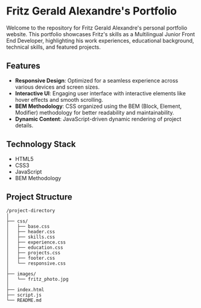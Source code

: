 # Fritz Gerald Alexandre's Portfolio

Welcome to the repository for Fritz Gerald Alexandre's personal portfolio website. This portfolio showcases Fritz's skills as a Multilingual Junior Front End Developer, highlighting his work experiences, educational background, technical skills, and featured projects.

## Features

- **Responsive Design**: Optimized for a seamless experience across various devices and screen sizes.
- **Interactive UI**: Engaging user interface with interactive elements like hover effects and smooth scrolling.
- **BEM Methodology**: CSS organized using the BEM (Block, Element, Modifier) methodology for better readability and maintainability.
- **Dynamic Content**: JavaScript-driven dynamic rendering of project details.

## Technology Stack

- HTML5
- CSS3
- JavaScript
- BEM Methodology

## Project Structure

```plaintext
/project-directory
│
├── css/
│   ├── base.css
│   ├── header.css
│   ├── skills.css
│   ├── experience.css
│   ├── education.css
│   ├── projects.css
│   ├── footer.css
│   └── responsive.css
│
├── images/
│   └── fritz_photo.jpg
│
├── index.html
├── script.js
└── README.md

```
